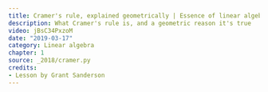 ```yaml
---
title: Cramer's rule, explained geometrically | Essence of linear algebra, chapter 12
description: What Cramer's rule is, and a geometric reason it's true
video: jBsC34PxzoM
date: "2019-03-17"
category: Linear algebra
chapter: 1
source: _2018/cramer.py
credits:
- Lesson by Grant Sanderson
---
```

